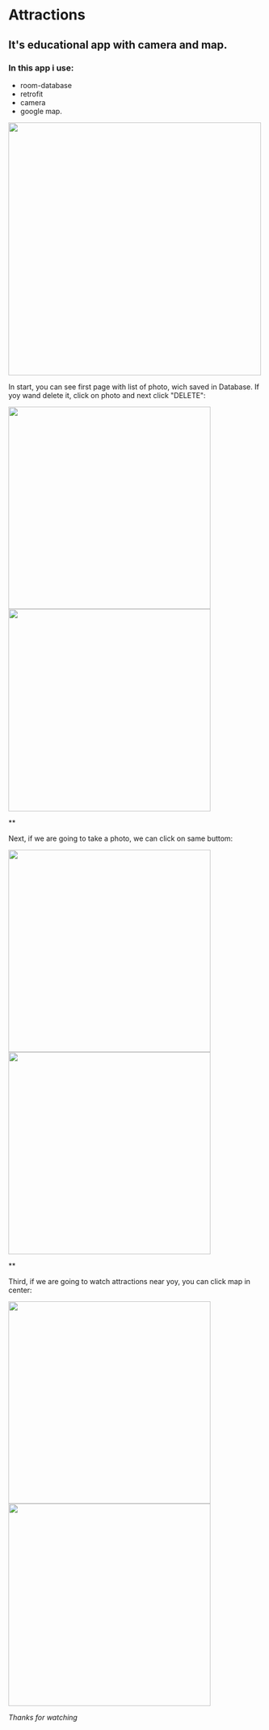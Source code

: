 # Attractions
## It's educational app with camera and map.
### In this app i use: 
- room-database
- retrofit
- camera
- google map.


<img src="https://ie.wampi.ru/2023/10/07/Screenshot_1696697152.png" width="500"/> 


In start,  you can see first page with list of photo, wich saved in Database. If yoy wand delete it, click on photo and next click "DELETE":

<div id="header" align="start">
<img src="https://im.wampi.ru/2023/10/07/Screenshot_1696697163.png" width="400"/>
  <img src="https://ic.wampi.ru/2023/10/07/Screenshot_1696697226.png" width="400"/>
 </div> 

**


Next, if we are going to take a photo, we can click on same buttom:


<div id="header" align="start">
<img src="https://ic.wampi.ru/2023/10/07/Screenshot_1696697174.png" width="400"/> 
  <img src="https://ie.wampi.ru/2023/10/07/Screenshot_1696697200.png" width="400"/> 
  </div> 


**


Third, if we are going to watch attractions near yoy, you can click map in center:


<div id="header" align="start">
<img src="https://im.wampi.ru/2023/10/07/photo_2023-10-07_19-56-44.jpg" width="400"/> 
  <img src="https://ic.wampi.ru/2023/10/07/photo_2023-10-07_19-56-56.jpg" width="400"/> 
  </div> 



*Thanks for watching*






